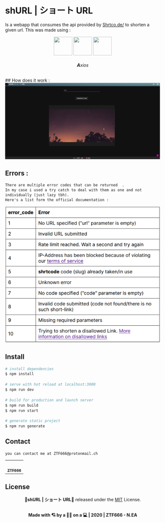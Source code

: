 # shURL | ショート URL

Is a webapp that consumes the api provided by [Shrtco.de/](https://shrtco.de/) to shorten a given url.
This was made using :

<div align="center">
<img src="https://external-content.duckduckgo.com/iu/?u=https%3A%2F%2Fseeklogo.com%2Fimages%2FV%2Fvuetify-logo-3BCF73C928-seeklogo.com.png&f=1&nofb=1"  width='60' height='60'>
<img src="https://external-content.duckduckgo.com/iu/?u=https%3A%2F%2Fvirtualcast.jp%2Fblog%2Fwp-content%2Fuploads%2F2019%2F04%2Fnuxtjs-logo.png&f=1&nofb=1"  width='60' height='60'>
<img src="https://external-content.duckduckgo.com/iu/?u=https%3A%2F%2Fvuejs.org%2Fimages%2Flogo.png&f=1&nofb=1"  width='60' height='60'>
<h6><strong>A</strong>xios</h6>
</div>
## How does it work :

<div align="center">
<img src="/assets/shURL.gif" >
</div>

## Errors :

```
There are multiple error codes that can be returned  .
In my case i used a try catch to deal with them as one and not individually (just lazy tbh).
Here's a list form the official documentation :
```

<div align="center">
<img src="/assets/error_codes.png" >
</div>

## Install

```bash
# install dependencies
$ npm install

# serve with hot reload at localhost:3000
$ npm run dev

# build for production and launch server
$ npm run build
$ npm run start

# generate static project
$ npm run generate
```

## Contact

```
you can contact me at ZTF666@protonmail.ch

```

<div align="center">

<table>
  <tr>
    <td align="center"><a href="https://ztfportfolio.web.app/" target='_blank'><img src="https://avatars1.githubusercontent.com/u/32502988?v=4" width="100px;" alt=""/><br /><sub><b>ZTF666</b></sub></a></td>
  </tr>
</table>

</div>

## License

<div align="center">

**💎shURL | ショート URL💎** released under the [MIT](LICENSE) License.
<br><br>
<strong><p>Made with 💘 by a 👨‍💻 on a 💻 | 2020 | ZTF666 - N.EA</p> </strong>

</div>

